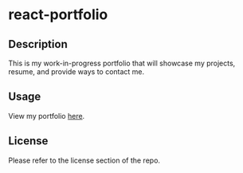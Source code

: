 # react-portfolio

## Description
This is my work-in-progress portfolio that will showcase my projects, resume, and provide ways to contact me.

## Usage
View my portfolio [here](https://main--extraordinary-kheer-75d9b9.netlify.app/).

## License
Please refer to the license section of the repo.